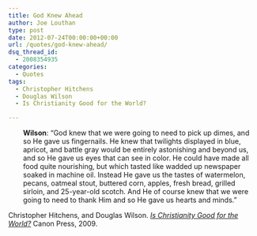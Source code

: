 ```yaml
---
title: God Knew Ahead
author: Joe Louthan
type: post
date: 2012-07-24T00:00:00+00:00
url: /quotes/god-knew-ahead/
dsq_thread_id:
  - 2008354935
categories:
  - Quotes
tags:
  - Christopher Hitchens
  - Douglas Wilson
  - Is Christianity Good for the World?

---
```

<p style="padding-left: 30px;">
  <strong>Wilson</strong>: &#8220;God knew that we were going to need to pick up dimes, and so He gave us fingernails. He knew that twilights displayed in blue, apricot, and battle gray would be entirely astonishing and beyond us, and so He gave us eyes that can see in color. He could have made all food quite nourishing, but which tasted like wadded up newspaper soaked in machine oil. Instead He gave us the tastes of watermelon, pecans, oatmeal stout, buttered corn, apples, fresh bread, grilled sirloin, and 25-year-old scotch. And He of course knew that we were going to need to thank Him and so He gave us hearts and minds.&#8221;
</p>

Christopher Hitchens, and Douglas Wilson. [_Is Christianity Good for the World?_][1] Canon Press, 2009.

 [1]: https://www.amazon.com/dp/1591280699/ref=as_li_ss_til?tag=iamlipr-20&camp=0&creative=0&linkCode=as4&creativeASIN=1591280699&adid=0TGVJ0SM7ZN67QV0W6DE&